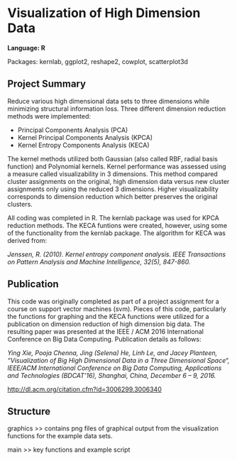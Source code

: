 # Visualization of High Dimension Data

__Language: R__

Packages: kernlab, ggplot2, reshape2, cowplot, scatterplot3d

## Project Summary
Reduce various high dimensional data sets to three dimensions while minimizing structural information loss.  Three different dimension reduction methods were implemented:
  - Principal Components Analysis (PCA)
  - Kernel Principal Components Analysis (KPCA)
  - Kernel Entropy Components Analysis (KECA)

The kernel methods utilized both Gaussian (also called RBF, radial basis function) and Polynomial kernels.  Kernel performance was assessed using a measure called visualizability in 3 dimensions.  This method compared cluster assignments on the original, high dimension data versus new cluster assignments only using the reduced 3 dimensions.  Higher visualizability corresponds to dimension reduction which better preserves the original clusters.

All coding was completed in R.  The kernlab package was used for KPCA reduction methods.  The KECA funtions were created, however, using some of the functionality from the kernlab package.  The algorithm for KECA was derived from:

_Jenssen, R. (2010).  Kernel entropy component analysis.  IEEE Transactions on Pattern Analysis and Machine Intelligence, 32(5), 847-860._

## Publication
This code was originally completed as part of a project assignment for a course on support vector machines (svm).  Pieces of this code, particularly the functions for graphing and the KECA functions were utilized for a publication on dimension reduction of high dimension big data.  The resulting paper was presented at the IEEE / ACM 2016 International Conference on Big Data Computing.  Publication details as follows:

_Ying Xie, Pooja Chenna, Jing (Selena) He, Linh Le, and Jacey Planteen, “Visualization of Big High Dimensional Data in a Three Dimensional Space“, IEEE/ACM International Conference on Big Data Computing, Applications and Technologies (BDCAT’16), Shanghai, China, December 6 – 9, 2016._

http://dl.acm.org/citation.cfm?id=3006299.3006340

## Structure
graphics >> contains png files of graphical output from the visualization functions for the example data sets.

main >> key functions and example script

